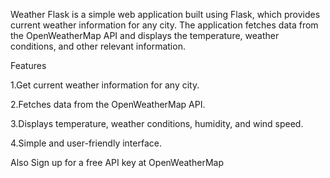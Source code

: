 Weather Flask is a simple web application built using Flask, which provides current weather information for any city. The application fetches data from the OpenWeatherMap API and displays the temperature, weather conditions, and other relevant information.

Features

1.Get current weather information for any city.

2.Fetches data from the OpenWeatherMap API.

3.Displays temperature, weather conditions, humidity, and wind speed.

4.Simple and user-friendly interface.

Also Sign up for a free API key at OpenWeatherMap
